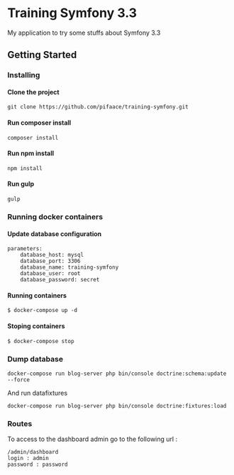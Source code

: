 # Training Symfony 3.3

My application to try some stuffs about Symfony 3.3

## Getting Started

### Installing

#### Clone the project
```
git clone https://github.com/pifaace/training-symfony.git
```

#### Run composer install
```
composer install
```

#### Run npm install
```
npm install
```

#### Run gulp
```
gulp
```

### Running docker containers

#### Update database configuration
```
parameters:
    database_host: mysql
    database_port: 3306
    database_name: training-symfony
    database_user: root
    database_password: secret
```

#### Running containers
```
$ docker-compose up -d
```

#### Stoping containers
```
$ docker-compose stop
```

### Dump database

```
docker-compose run blog-server php bin/console doctrine:schema:update --force
```

And run datafixtures

```
docker-compose run blog-server php bin/console doctrine:fixtures:load
```

### Routes
To access to the dashboard admin go to the following url :
```
/admin/dashboard
login : admin
password : password
```
